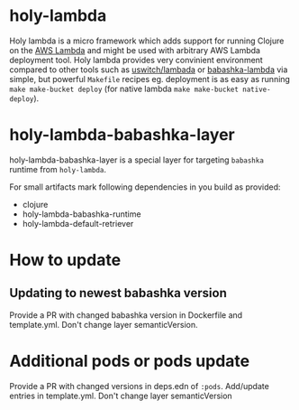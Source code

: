 # holy-lambda
Holy lambda is a micro framework which adds support for running Clojure on the [AWS Lambda](https://aws.amazon.com/lambda/) and might be used with arbitrary AWS Lambda deployment tool. Holy lambda provides very convinient environment compared to other tools such as [uswitch/lambada](https://github.com/uswitch/lambada) or [babashka-lambda](https://github.com/dainiusjocas/babashka-lambda) via simple, but powerful `Makefile` recipes eg. deployment is as easy as running `make make-bucket deploy` (for native lambda `make make-bucket native-deploy`).

# holy-lambda-babashka-layer
holy-lambda-babashka-layer is a special layer for targeting `babashka` runtime from `holy-lambda`. 

For small artifacts mark following dependencies in you build as provided:
- clojure
- holy-lambda-babashka-runtime
- holy-lambda-default-retriever

# How to update
## Updating to newest babashka version
Provide a PR with changed babashka version in Dockerfile and template.yml. Don't change layer semanticVersion.

# Additional pods or pods update
Provide a PR with changed versions in deps.edn of `:pods`. Add/update entries in template.yml. Don't change layer semanticVersion


